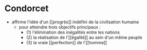 # Condorcet

- affirme l'idée d'un [[progrès]] indéfini de la civilisation humaine
    - pour atteindre trois objectifs principaux :
      - (1) l'élimination des inégalités entre les nations
      - (2) la réalisation de l'[[égalité]] au sein d'un même peuple
      - (3) la vraie [[perfection]] de l'[[homme]]
